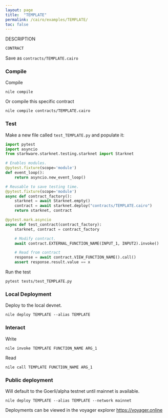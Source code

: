 ```yaml
---
layout: page
title:  "TEMPLATE"
permalink: /cairo/examples/TEMPLATE/
toc: false
---
```


DESCRIPTION

```sh
CONTRACT

```
Save as `contracts/TEMPLATE.cairo`

### Compile

Compile
```
nile compile
```
Or compile this specific contract
```
nile compile contracts/TEMPLATE.cairo
```

### Test

Make a new file called `test_TEMPLATE.py` and populate it:

```py
import pytest
import asyncio
from starkware.starknet.testing.starknet import Starknet

# Enables modules.
@pytest.fixture(scope='module')
def event_loop():
    return asyncio.new_event_loop()

# Reusable to save testing time.
@pytest.fixture(scope='module')
async def contract_factory():
    starknet = await Starknet.empty()
    contract = await starknet.deploy("contracts/TEMPLATE.cairo")
    return starknet, contract

@pytest.mark.asyncio
async def test_contract(contract_factory):
    starknet, contract = contract_factory

    # Modify contract.
    await contract.EXTERNAL_FUNCTION_NAME(INPUT_1, INPUT2).invoke()

    # Read from contract
    response = await contract.VIEW_FUNCTION_NAME().call()
    assert response.result.value == x
```
Run the test
```
pytest tests/test_TEMPLATE.py
```

### Local Deployment

Deploy to the local devnet.
```
nile deploy TEMPLATE --alias TEMPLATE
```

### Interact

Write
```
nile invoke TEMPLATE FUNCTION_NAME ARG_1
```
Read
```
nile call TEMPLATE FUNCTION_NAME ARG_1
```


### Public deployment

Will default to the Goerli/alpha testnet until mainnet is available.
```
nile deploy TEMPLATE --alias TEMPLATE --network mainnet
```
Deployments can be viewed in the voyager explorer
https://voyager.online
